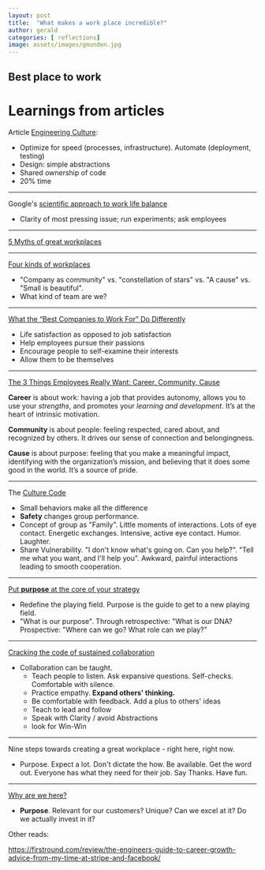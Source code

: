 ```yaml
---
layout: post
title:  "What makes a work place incredible?"
author: gerald
categories: [ reflections]
image: assets/images/gmunden.jpg
---
```


Best place to work
---

# Learnings from articles

Article [Engineering Culture](http://www.effectiveengineer.com/blog/what-makes-a-good-engineering-culture):

- Optimize for speed (processes, infrastructure). Automate (deployment, testing)
- Design: simple abstractions
- Shared ownership of code
- 20% time

___
Google's [scientific approach to work life balance](https://hbr.org/2014/03/googles-scientific-approach-to-work-life-balance-and-much-more)
- Clarity of most pressing issue; run experiments; ask employees

___
[5 Myths of great workplaces](https://hbr.org/2015/03/5-myths-of-great-workplaces)

___
[Four kinds of workplaces](https://hbr.org/2017/04/4-kinds-of-workplaces-and-how-to-know-which-is-best-for-you)
- "Company as community" vs. "constellation of stars" vs. "A cause" vs. "Small is beautiful". 
- What kind of team are we?

___
[What the “Best Companies to Work For” Do Differently](https://hbr.org/2019/12/what-the-best-companies-to-work-for-do-differently)
- Life satisfaction as opposed to job satisfaction
- Help employees pursue their passions
- Encourage people to self-examine their interests
- Allow them to be themselves

___
[The 3 Things Employees Really Want: Career, Community, Cause](https://hbr.org/2018/02/people-want-3-things-from-work-but-most-companies-are-built-around-only-one)

**Career** is about work: having a job that provides autonomy, allows you to use your *strengths*, and
promotes your *learning and development*. It’s at the heart of intrinsic motivation.

**Community** is about people: feeling respected, cared about, and recognized by others. It drives our sense of connection and belongingness.

**Cause** is about purpose: feeling that you make a meaningful impact, identifying with the
organization’s mission, and believing that it does some good in the world. It’s a source of pride.

___
The [Culture Code](http://danielcoyle.com/excerpt-culture-code/)

- Small behaviors make all the difference
- **Safety** changes group performance. 
- Concept of group as "Family". Little moments of interactions. Lots of eye contact. Energetic exchanges. Intensive, active eye contact. Humor. Laughter.
- Share Vulnerability. "I don't know what's going on. Can you help?". "Tell me what you want, and I'll help you". Awkward, painful interactions leading to smooth cooperation.

___
[Put **purpose** at the core of your strategy](https://hbr.org/2019/09/put-purpose-at-the-core-of-your-strategy)
- Redefine the playing field. Purpose is the guide to get to a new playing field. 
- "What is our purpose". Through retrospective: "What is our DNA? Prospective: "Where can we go? What role can we play?"

___
[Cracking the code of sustained collaboration](https://hbr.org/2019/11/cracking-the-code-of-sustained-collaboration)
- Collaboration can be taught. 
    - Teach people to listen. Ask expansive questions. Self-checks. Comfortable with silence.
    - Practice empathy. **Expand others' thinking.**
    - Be comfortable with feedback. Add a plus to others' ideas
    - Teach to lead and follow
    - Speak with Clarity / avoid Abstractions
    - look for Win-Win

___
Nine steps towards creating a great workplace - right here, right now.

- Purpose. Expect a lot. Don't dictate the how. Be available. Get the word out. Everyone has what they need for their job. Say Thanks. Have fun.

___
[Why are we here?](https://hbr.org/2019/11/why-are-we-here)

- **Purpose**. Relevant for our customers? Unique? Can we excel at it? Do we actually invest in it?


Other reads:

https://firstround.com/review/the-engineers-guide-to-career-growth-advice-from-my-time-at-stripe-and-facebook/